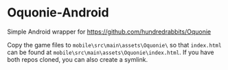 # Oquonie-Android
Simple Android wrapper for https://github.com/hundredrabbits/Oquonie

Copy the game files to `mobile\src\main\assets\Oquonie\` so that `index.html` can be found at `mobile\src\main\assets\Oquonie\index.html`. If you have both repos cloned, you can also create a symlink.
